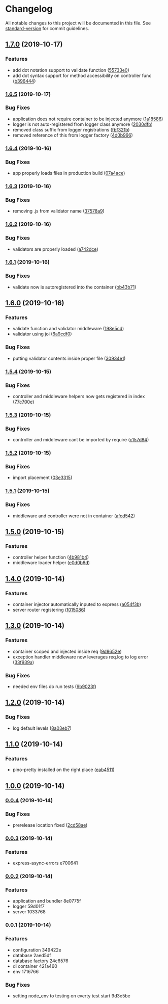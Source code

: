 # Changelog

All notable changes to this project will be documented in this file. See [standard-version](https://github.com/conventional-changelog/standard-version) for commit guidelines.

## [1.7.0](https://github.com/Coobo/microservice-base/compare/v1.6.5...v1.7.0) (2019-10-17)


### Features

* add dot notation support to validate function ([55733e0](https://github.com/Coobo/microservice-base/commit/55733e0455cab6b53e03a354d800d8c8ddd519ec))
* add dot syntax support for method accessibility on controller func ([b396444](https://github.com/Coobo/microservice-base/commit/b396444d01fd5eceba64cba219da9089906e8793))

### [1.6.5](https://github.com/Coobo/microservice-base/compare/v1.6.4...v1.6.5) (2019-10-17)


### Bug Fixes

* application does not require container to be injected anymore ([1a18586](https://github.com/Coobo/microservice-base/commit/1a185868d593543be0329622e7b22ac923ed57d2))
* logger is not auto-registered from logger class anymore ([2030dfb](https://github.com/Coobo/microservice-base/commit/2030dfba7ac3f6c06dcd3ba48d28659f9ad9e687))
* removed class suffix from logger registrations ([fbf321b](https://github.com/Coobo/microservice-base/commit/fbf321bbf8020e9a7593b9779aeb59542ce5e0b2))
* removed reference of this from logger factory ([4d0b966](https://github.com/Coobo/microservice-base/commit/4d0b96654b5e7c397c9f3190c192462ec3111fce))

### [1.6.4](https://github.com/Coobo/microservice-base/compare/v1.6.3...v1.6.4) (2019-10-16)


### Bug Fixes

* app properly loads files in production build ([07a4ace](https://github.com/Coobo/microservice-base/commit/07a4aceb3f47bc15d14c033fe71269f7b0ac101b))

### [1.6.3](https://github.com/Coobo/microservice-base/compare/v1.6.2...v1.6.3) (2019-10-16)


### Bug Fixes

* removing .js from validator name ([37578a9](https://github.com/Coobo/microservice-base/commit/37578a9bf1f023e532de6dd712569540765c1d07))

### [1.6.2](https://github.com/Coobo/microservice-base/compare/v1.6.1...v1.6.2) (2019-10-16)


### Bug Fixes

* validators are properly loaded ([a742dce](https://github.com/Coobo/microservice-base/commit/a742dce6b6895513c18d0a7482afae4992b503f9))

### [1.6.1](https://github.com/Coobo/microservice-base/compare/v1.6.0...v1.6.1) (2019-10-16)


### Bug Fixes

* validate now is autoregistered into the container ([bb43b71](https://github.com/Coobo/microservice-base/commit/bb43b712108ecc91e2a453b6dafaa20015748502))

## [1.6.0](https://github.com/Coobo/microservice-base/compare/v1.5.4...v1.6.0) (2019-10-16)


### Features

* validate function and validator middleware ([198e5cd](https://github.com/Coobo/microservice-base/commit/198e5cdfc41d516dfd8e781c5c6f47cf65583476))
* validator using joi ([6a9cdf0](https://github.com/Coobo/microservice-base/commit/6a9cdf044c4d00b0d1e53b62a02952c23888640d))


### Bug Fixes

* putting validator contents inside proper file ([30934e1](https://github.com/Coobo/microservice-base/commit/30934e16d19c8745bd13b49507c772b90daa47ac))

### [1.5.4](https://github.com/Coobo/microservice-base/compare/v1.5.3...v1.5.4) (2019-10-15)


### Bug Fixes

* controller and middleware helpers now gets registered in index ([77c700e](https://github.com/Coobo/microservice-base/commit/77c700ee5c382ee36fe5e378ad30a5a927172b2f))

### [1.5.3](https://github.com/Coobo/microservice-base/compare/v1.5.2...v1.5.3) (2019-10-15)


### Bug Fixes

* controller and middleware cant be imported by require ([c157d84](https://github.com/Coobo/microservice-base/commit/c157d84aa27a23a02beb8dae6317064802667e1d))

### [1.5.2](https://github.com/Coobo/microservice-base/compare/v1.5.1...v1.5.2) (2019-10-15)


### Bug Fixes

* import placement ([03e3315](https://github.com/Coobo/microservice-base/commit/03e3315e10ca55707faab72f4a0d718979744ea4))

### [1.5.1](https://github.com/Coobo/microservice-base/compare/v1.5.0...v1.5.1) (2019-10-15)


### Bug Fixes

* middleware and controller were not in container ([afcd542](https://github.com/Coobo/microservice-base/commit/afcd54270f49c0dce365ef2e0591724d8be79bbb))

## [1.5.0](https://github.com/Coobo/microservice-base/compare/v1.4.0...v1.5.0) (2019-10-15)


### Features

* controller helper function ([4b981b4](https://github.com/Coobo/microservice-base/commit/4b981b4d9b7ec41d8debe7201048630c04dbdc6a))
* middleware loader helper ([e0d0b6d](https://github.com/Coobo/microservice-base/commit/e0d0b6dd486d58f857ac16af49048ae08bac021e))

## [1.4.0](https://github.com/Coobo/microservice-base/compare/v1.3.0...v1.4.0) (2019-10-14)


### Features

* container injector automatically inputed to express ([a054f3b](https://github.com/Coobo/microservice-base/commit/a054f3b37ee7e4fa22f9cd3bd7d221d1b72e7bf4))
* server router registering ([f015086](https://github.com/Coobo/microservice-base/commit/f01508655ed6a62bcc942b7faf5e75e513c5af76))

## [1.3.0](https://github.com/Coobo/microservice-base/compare/v1.2.0...v1.3.0) (2019-10-14)


### Features

* container scoped and injected inside req ([9d8652e](https://github.com/Coobo/microservice-base/commit/9d8652e551dc9b198e66eb12830062dafd60293a))
* exception handler middleware now leverages req.log to log error ([33f939a](https://github.com/Coobo/microservice-base/commit/33f939ae3fd3c6e3da67bbf495244e0bb7c7f655))


### Bug Fixes

* needed env files do run tests ([9b9023f](https://github.com/Coobo/microservice-base/commit/9b9023f542721ac403e92533087b586c95c1afb0))

## [1.2.0](https://github.com/Coobo/microservice-base/compare/v1.1.0...v1.2.0) (2019-10-14)


### Bug Fixes

* log default levels ([8a03eb7](https://github.com/Coobo/microservice-base/commit/8a03eb70e7435a94268095a0c0ca21a24e4fdbca))

## [1.1.0](https://github.com/Coobo/microservice-base/compare/v1.0.0...v1.1.0) (2019-10-14)


### Features

* pino-pretty installed on the right place ([eab4511](https://github.com/Coobo/microservice-base/commit/eab4511b2db3aebf7d04d965ae176ff4b7e59819))

## [1.0.0](https://github.com/Coobo/microservice-base/compare/v0.0.4...v1.0.0) (2019-10-14)

### [0.0.4](https://github.com/Coobo/microservice-base/compare/v0.0.3...v0.0.4) (2019-10-14)


### Bug Fixes

* prerelease location fixed ([2cd58ae](https://github.com/Coobo/microservice-base/commit/2cd58ae38c70b2c90cb794a49eaef44f0dd18dc0))

### [0.0.3](///compare/v0.0.2...v0.0.3) (2019-10-14)


### Features

* express-async-errors e700641

### [0.0.2](///compare/v0.0.1...v0.0.2) (2019-10-14)


### Features

* application and bundler 8e0775f
* logger 59d01f7
* server 1033768

### 0.0.1 (2019-10-14)


### Features

* configuration 349422e
* database 2aed5df
* database factory 24c6576
* di container 421a460
* env 1716766


### Bug Fixes

* setting node_env to testing on everty test start 9d3e5be
